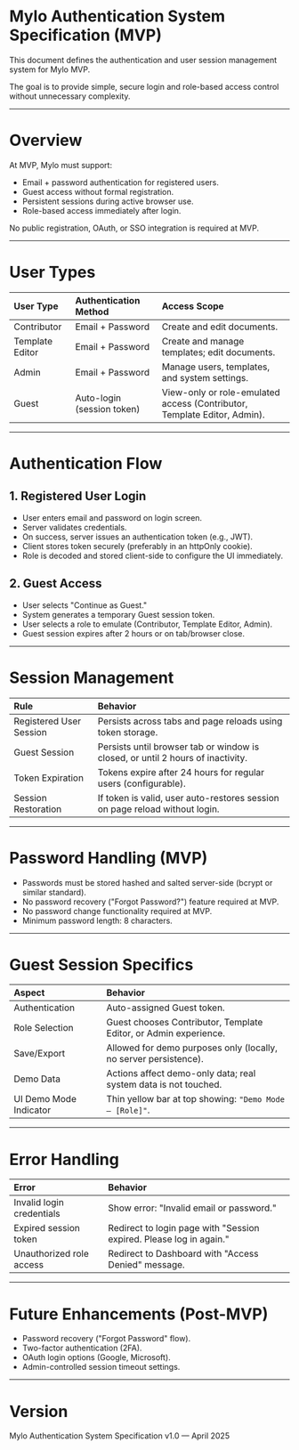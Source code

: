 # Mylo Authentication System Specification (MVP)

This document defines the authentication and user session management system for Mylo MVP.

The goal is to provide simple, secure login and role-based access control without unnecessary complexity.

---

# Overview

At MVP, Mylo must support:

- Email + password authentication for registered users.
- Guest access without formal registration.
- Persistent sessions during active browser use.
- Role-based access immediately after login.

No public registration, OAuth, or SSO integration is required at MVP.

---

# User Types

| User Type | Authentication Method | Access Scope |
|:---|:---|:---|
| Contributor | Email + Password | Create and edit documents. |
| Template Editor | Email + Password | Create and manage templates; edit documents. |
| Admin | Email + Password | Manage users, templates, and system settings. |
| Guest | Auto-login (session token) | View-only or role-emulated access (Contributor, Template Editor, Admin). |

---

# Authentication Flow

## 1. Registered User Login
- User enters email and password on login screen.
- Server validates credentials.
- On success, server issues an authentication token (e.g., JWT).
- Client stores token securely (preferably in an httpOnly cookie).
- Role is decoded and stored client-side to configure the UI immediately.

## 2. Guest Access
- User selects "Continue as Guest."
- System generates a temporary Guest session token.
- User selects a role to emulate (Contributor, Template Editor, Admin).
- Guest session expires after 2 hours or on tab/browser close.

---

# Session Management

| Rule | Behavior |
|:---|:---|
| Registered User Session | Persists across tabs and page reloads using token storage. |
| Guest Session | Persists until browser tab or window is closed, or until 2 hours of inactivity. |
| Token Expiration | Tokens expire after 24 hours for regular users (configurable). |
| Session Restoration | If token is valid, user auto-restores session on page reload without login. |

---

# Password Handling (MVP)

- Passwords must be stored hashed and salted server-side (bcrypt or similar standard).
- No password recovery ("Forgot Password?") feature required at MVP.
- No password change functionality required at MVP.
- Minimum password length: 8 characters.

---

# Guest Session Specifics

| Aspect | Behavior |
|:---|:---|
| Authentication | Auto-assigned Guest token. |
| Role Selection | Guest chooses Contributor, Template Editor, or Admin experience. |
| Save/Export | Allowed for demo purposes only (locally, no server persistence). |
| Demo Data | Actions affect demo-only data; real system data is not touched. |
| UI Demo Mode Indicator | Thin yellow bar at top showing: `"Demo Mode — [Role]"`. |

---

# Error Handling

| Error | Behavior |
|:---|:---|
| Invalid login credentials | Show error: "Invalid email or password." |
| Expired session token | Redirect to login page with "Session expired. Please log in again." |
| Unauthorized role access | Redirect to Dashboard with "Access Denied" message. |

---

# Future Enhancements (Post-MVP)

- Password recovery ("Forgot Password" flow).
- Two-factor authentication (2FA).
- OAuth login options (Google, Microsoft).
- Admin-controlled session timeout settings.

---

# Version

Mylo Authentication System Specification v1.0 — April 2025
